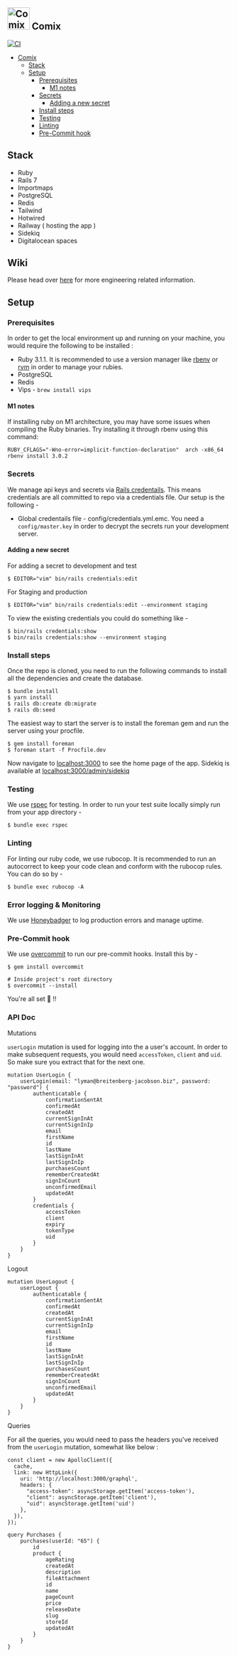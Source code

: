 ## <img src="app/assets/images/logo.png" alt="Comix Logo" width="50" /> Comix

[![CI](https://github.com/safewlabs/comix-mono/actions/workflows/ci.yml/badge.svg?branch=trunk)](https://github.com/safewlabs/comix-mono/actions/workflows/ci.yml)

- [Comix](#comix------)
  * [Stack](#stack)
  * [Setup](#setup)
    + [Prerequisites](#prerequisites)
      - [M1 notes](#m1-notes)
    + [Secrets](#secrets)
      - [Adding a new secret](#adding-a-new-secret)
    + [Install steps](#install-steps)
    + [Testing](#testing)
    + [Linting](#linting)
    + [Pre-Commit hook](#pre-commit-hook)

## Stack

- Ruby
- Rails 7
- Importmaps
- PostgreSQL
- Redis
- Tailwind
- Hotwired
- Railway ( hosting the app )
- Sidekiq
- Digitalocean spaces

## Wiki

Please head over [here](https://www.notion.so/Engineering-Wiki-fa21ba7fd9224a57bbbbb0d2ff64411a?pvs=4) for more engineering related information.

## Setup

### Prerequisites

In order to get the local environment up and running on your machine, you would require the following to be installed :

- Ruby 3.1.1. It is recommended to use a version manager like [rbenv](https://github.com/rbenv/rbenv) or [rvm](https://rvm.io/) in order to manage your rubies.
- PostgreSQL
- Redis
- Vips - `brew install vips`

#### M1 notes
If installing ruby on M1 architecture, you may have some issues when compiling the Ruby binaries. Try installing it through rbenv using this command:

```
RUBY_CFLAGS="-Wno-error=implicit-function-declaration"  arch -x86_64 rbenv install 3.0.2
```

### Secrets

We manage api keys and secrets via [Rails credentails](https://edgeguides.rubyonrails.org/security.html#environmental-security). This means credentials are all committed to repo via a credentials file. Our setup is the following -

- Global credentails file - config/credentials.yml.emc. You need a `config/master.key` in order to decrypt the secrets run your development server.

#### Adding a new secret

For adding a secret to development and test

```
$ EDITOR="vim" bin/rails credentials:edit
```

For Staging and production

```
$ EDITOR="vim" bin/rails credentials:edit --environment staging
```

To view the existing credentials you could do something like -

```
$ bin/rails credentials:show
$ bin/rails credentials:show --environment staging
```

### Install steps

Once the repo is cloned, you need to run the following commands to install all the dependencies and create the database.

```
$ bundle install
$ yarn install
$ rails db:create db:migrate
$ rails db:seed
```

The easiest way to start the server is to install the foreman gem and run the server using your procfile.

```
$ gem install foreman
$ foreman start -f Procfile.dev
```

Now navigate to [localhost:3000](localhost:3000) to see the home page of the app. Sidekiq is available at [localhost:3000/admin/sidekiq](localhost:3000/admin/sidekiq)

### Testing

We use [rspec](https://rspec.info/) for testing. In order to run your test suite locally simply run from your app directory -

```
$ bundle exec rspec
```

### Linting

For linting our ruby code, we use rubocop. It is recommended to run an autocorrect to keep your
code clean and conform with the rubocop rules. You can do so by -

```
$ bundle exec rubocop -A
```

### Error logging & Monitoring

We use [Honeybadger](https://honeybadger.io) to log production errors and manage uptime.

### Pre-Commit hook

We use [overcommit](https://nicedoc.io/sds/overcommit) to run our pre-commit hooks. Install this by -

```
$ gem install overcommit

# Inside project's root directory
$ overcommit --install
```

You're all set 🙌 !!

### API Doc

Mutations

`userLogin` mutation is used for logging into the a user's account. In order to make subsequent requests, you would need `accessToken`, `client` and `uid`. So make sure you extract that for the next one.

```
mutation UserLogin {
    userLogin(email: "lyman@breitenberg-jacobson.biz", password: "password") {
        authenticatable {
            confirmationSentAt
            confirmedAt
            createdAt
            currentSignInAt
            currentSignInIp
            email
            firstName
            id
            lastName
            lastSignInAt
            lastSignInIp
            purchasesCount
            rememberCreatedAt
            signInCount
            unconfirmedEmail
            updatedAt
        }
        credentials {
            accessToken
            client
            expiry
            tokenType
            uid
        }
    }
}
```

Logout

```
mutation UserLogout {
    userLogout {
        authenticatable {
            confirmationSentAt
            confirmedAt
            createdAt
            currentSignInAt
            currentSignInIp
            email
            firstName
            id
            lastName
            lastSignInAt
            lastSignInIp
            purchasesCount
            rememberCreatedAt
            signInCount
            unconfirmedEmail
            updatedAt
        }
    }
}
```

Queries

For all the queries, you would need to pass the headers you've received from the `userLogin` mutation, somewhat like below :

```
const client = new ApolloClient({
  cache,
  link: new HttpLink({
    uri: 'http://localhost:3000/graphql',
    headers: {
      "access-token": asyncStorage.getItem('access-token'),
      "client": asyncStorage.getItem('client'),
      "uid": asyncStorage.getItem('uid')
    },
  }),
});
```

```
query Purchases {
    purchases(userId: "65") {
        id
        product {
            ageRating
            createdAt
            description
            fileAttachment
            id
            name
            pageCount
            price
            releaseDate
            slug
            storeId
            updatedAt
        }
    }
}
```
